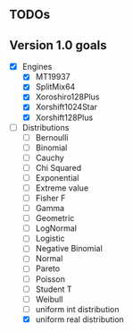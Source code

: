 ## TODOs

## Version 1.0 goals

- [x] Engines
    - [x] MT19937
    - [x] SplitMix64
    - [x] Xoroshiro128Plus
    - [x] Xorshift1024Star
    - [x] Xorshift128Plus
- [ ] Distributions
    - [ ] Bernoulli
    - [ ] Binomial
    - [ ] Cauchy
    - [ ] Chi Squared
    - [ ] Exponential
    - [ ] Extreme value
    - [ ] Fisher F
    - [ ] Gamma
    - [ ] Geometric
    - [ ] LogNormal
    - [ ] Logistic
    - [ ] Negative Binomial
    - [ ] Normal
    - [ ] Pareto
    - [ ] Poisson
    - [ ] Student T
    - [ ] Weibull
    - [ ] uniform int distribution
    - [x] uniform real distribution
